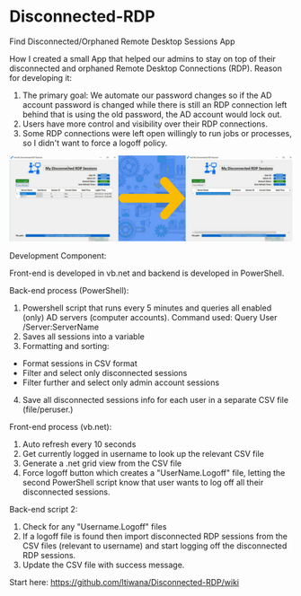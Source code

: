 # Disconnected-RDP
Find Disconnected/Orphaned Remote Desktop Sessions App

How I created a small App that helped our admins to stay on top of their disconnected and orphaned Remote Desktop Connections (RDP). Reason for developing it:

1. The primary goal: We automate our password changes so if the AD account password is changed while there is still an RDP connection left behind that is using the old password, the AD account would lock out.
2. Users have more control and visibility over their RDP connections.
3. Some RDP connections were left open willingly to run jobs or processes, so I didn't want to force a logoff policy.

![alt text](/Images/Main.png)

Development Component:

Front-end is developed in vb.net and backend is developed in PowerShell.



Back-end process (PowerShell):
1. Powershell script that runs every 5 minutes and queries all enabled (only) AD servers (computer accounts). Command used: Query User /Server:ServerName
2. Saves all sessions into a variable
3. Formatting and sorting:
- Format sessions in CSV format
- Filter and select only disconnected sessions
- Filter further and select only admin account sessions
4. Save all disconnected sessions info for each user in a separate CSV file (file/peruser.)



Front-end process (vb.net):
1. Auto refresh every 10 seconds
2. Get currently logged in username to look up the relevant CSV file
3. Generate a .net grid view from the CSV file
4. Force logoff button which creates a "UserName.Logoff" file, letting the second PowerShell script know that user wants to log off all their disconnected sessions.


Back-end script 2:
1. Check for any "Username.Logoff" files
2. If a logoff file is found then import disconnected RDP sessions from the CSV files (relevant to username) and start logging off the disconnected RDP sessions.
3. Update the CSV file with success message.


Start here: https://github.com/ltiwana/Disconnected-RDP/wiki
